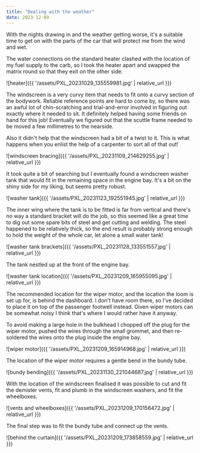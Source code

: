 ```yaml
---
title: "Dealing with the weather"
date: 2023-12-09
---
```


With the nights drawing in and the weather getting worse, it's a suitable time to get on with the parts of the car that will protect me from the wind and wet.

The water connections on the standard heater clashed with the location of my fuel supply to the carb, so I took the heater apart and swapped the matrix round so that they exit on the other side.

![heater]({{ '/assets/PXL_20231029_135559981.jpg' | relative_url }})

The windscreen is a very curvy item that needs to fit onto a curvy section of the bodywork. Reliable reference points are hard to come by, so there was an awful lot of chin-scratching and trial-and-error involved in figuring out exactly where it needed to sit. It definitely helped having some friends on hand for this job! Eventually we figured out that the scuttle frame needed to be moved a few millimetres to the nearside.

Also it didn't help that the windscreen had a bit of a twist to it. This is what happens when you enlist the help of a carpenter to sort all of that out!

![windscreen bracing]({{ '/assets/PXL_20231109_214629255.jpg' | relative_url }})

It took quite a bit of searching but I eventually found a windscreen washer tank that would fit in the remaining space in the engine bay. It's a bit on the shiny side for my liking, but seems pretty robust.

![washer tank]({{ '/assets/PXL_20231123_192551945.jpg' | relative_url }})

The inner wing where the tank is to be fitted is far from vertical and there's no way a standard bracket will do the job, so this seemed like a great time to dig out some spare bits of steel and get cutting and welding. The steel happened to be relatively thick, so the end result is probably strong enough to hold the weight of the whole car, let alone a small water tank!

![washer tank brackets]({{ '/assets/PXL_20231128_133551557.jpg' | relative_url }})

The tank nestled up at the front of the engine bay.

![washer tank location]({{ '/assets/PXL_20231209_165955095.jpg' | relative_url }})

The recommended location for the wiper motor, and the location the loom is set up for, is behind the dashboard. I don't have room there, so I've decided to place it on top of the passenger footwell instead. Given wiper motors can be somewhat noisy I think that's where I would rather have it anyway.

To avoid making a large hole in the bulkhead I chopped off the plug for the wiper motor, pushed the wires through the small grommet, and then re-soldered the wires onto the plug inside the engine bay.

![wiper motor]({{ '/assets/PXL_20231209_165914968.jpg' | relative_url }})

The location of the wiper motor requires a gentle bend in the bundy tube.

![bundy bending]({{ '/assets/PXL_20231130_221044687.jpg' | relative_url }})

With the location of the windscreen finalised it was possible to cut and fit the demister vents, fit and plumb in the windscreen washers, and fit the wheelboxes.

![vents and wheelboxes]({{ '/assets/PXL_20231209_170156472.jpg' | relative_url }})

The final step was to fit the bundy tube and connect up the vents.

![behind the curtain]({{ '/assets/PXL_20231209_173858559.jpg' | relative_url }})
